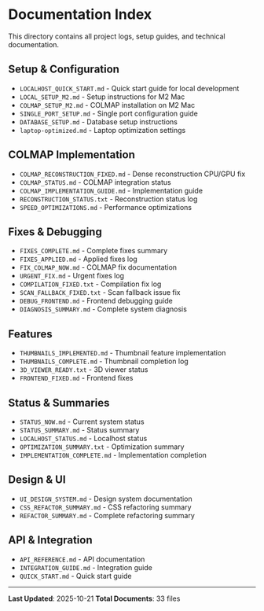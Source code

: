 # Documentation Index

This directory contains all project logs, setup guides, and technical documentation.

## Setup & Configuration

- `LOCALHOST_QUICK_START.md` - Quick start guide for local development
- `LOCAL_SETUP_M2.md` - Setup instructions for M2 Mac
- `COLMAP_SETUP_M2.md` - COLMAP installation on M2 Mac
- `SINGLE_PORT_SETUP.md` - Single port configuration guide
- `DATABASE_SETUP.md` - Database setup instructions
- `laptop-optimized.md` - Laptop optimization settings

## COLMAP Implementation

- `COLMAP_RECONSTRUCTION_FIXED.md` - Dense reconstruction CPU/GPU fix
- `COLMAP_STATUS.md` - COLMAP integration status
- `COLMAP_IMPLEMENTATION_GUIDE.md` - Implementation guide
- `RECONSTRUCTION_STATUS.txt` - Reconstruction status log
- `SPEED_OPTIMIZATIONS.md` - Performance optimizations

## Fixes & Debugging

- `FIXES_COMPLETE.md` - Complete fixes summary
- `FIXES_APPLIED.md` - Applied fixes log  
- `FIX_COLMAP_NOW.md` - COLMAP fix documentation
- `URGENT_FIX.md` - Urgent fixes log
- `COMPILATION_FIXED.txt` - Compilation fix log
- `SCAN_FALLBACK_FIXED.txt` - Scan fallback issue fix
- `DEBUG_FRONTEND.md` - Frontend debugging guide
- `DIAGNOSIS_SUMMARY.md` - Complete system diagnosis

## Features

- `THUMBNAILS_IMPLEMENTED.md` - Thumbnail feature implementation
- `THUMBNAILS_COMPLETE.md` - Thumbnail completion log
- `3D_VIEWER_READY.txt` - 3D viewer status
- `FRONTEND_FIXED.md` - Frontend fixes

## Status & Summaries

- `STATUS_NOW.md` - Current system status
- `STATUS_SUMMARY.md` - Status summary
- `LOCALHOST_STATUS.md` - Localhost status
- `OPTIMIZATION_SUMMARY.txt` - Optimization summary
- `IMPLEMENTATION_COMPLETE.md` - Implementation completion

## Design & UI

- `UI_DESIGN_SYSTEM.md` - Design system documentation
- `CSS_REFACTOR_SUMMARY.md` - CSS refactoring summary
- `REFACTOR_SUMMARY.md` - Complete refactoring summary

## API & Integration

- `API_REFERENCE.md` - API documentation
- `INTEGRATION_GUIDE.md` - Integration guide
- `QUICK_START.md` - Quick start guide

---

**Last Updated**: 2025-10-21
**Total Documents**: 33 files
